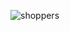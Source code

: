 
![shoppers](https://user-images.githubusercontent.com/60463836/224324112-39b9989d-deec-4265-b02b-cb29cb571f86.png)

